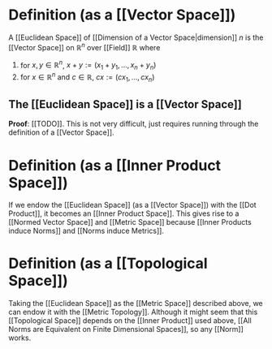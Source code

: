 # Definition (as a [[Vector Space]])
A [[Euclidean Space]] of [[Dimension of a Vector Space|dimension]] $n$ is the [[Vector Space]] on $\mathbb{R}^{n}$  over [[Field]] $\mathbb{R}$ where
1. for $x, y \in \mathbb{R}^{n}$, $x + y := (x_{1} + y_{1}, ..., x_{n} + y_{n})$
2. for $x \in \mathbb{R}^{n}$ and $c \in \mathbb{R}$, $cx := (cx_{1}, ..., cx_{n})$

## The [[Euclidean Space]] is a [[Vector Space]]
**Proof**: [[TODO]]. This is not very difficult, just requires running through the definition of a [[Vector Space]].

# Definition (as a [[Inner Product Space]])
If we endow the [[Euclidean Space]] (as a [[Vector Space]]) with the [[Dot Product]], it becomes an [[Inner Product Space]]. This gives rise to a [[Normed Vector Space]] and [[Metric Space]] because [[Inner Products induce Norms]] and [[Norms induce Metrics]].

# Definition (as a [[Topological Space]])
Taking  the [[Euclidean Space]] as the [[Metric Space]] described above, we can endow it with the [[Metric Topology]]. Although it might seem that this [[Topological Space]] depends on the [[Inner Product]] used above, [[All Norms are Equivalent on Finite Dimensional Spaces]], so any [[Norm]] works. 